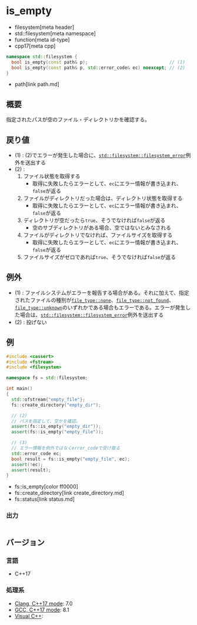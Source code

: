 # is_empty
* filesystem[meta header]
* std::filesystem[meta namespace]
* function[meta id-type]
* cpp17[meta cpp]

```cpp
namespace std::filesystem {
  bool is_empty(const path& p);                               // (1)
  bool is_empty(const path& p, std::error_code& ec) noexcept; // (2)
}
```
* path[link path.md]

## 概要
指定されたパスが空のファイル・ディレクトリかを確認する。


## 戻り値
- (1) : (2)でエラーが発生した場合に、[`std::filesystem::filesystem_error`](filesystem_error.md)例外を送出する
- (2) :
    1. ファイル状態を取得する
        - 取得に失敗したらエラーとして、`ec`にエラー情報が書き込まれ、`false`が返る
    2. ファイルがディレクトリだった場合は、ディレクトリ状態を取得する
        - 取得に失敗したらエラーとして、`ec`にエラー情報が書き込まれ、`false`が返る
    3. ディレクトリが空だったら`true`、そうでなければ`false`が返る
        - 空のサブディレクトリがある場合、空ではないとみなされる
    4. ファイルがディレクトリでなければ、ファイルサイズを取得する
        - 取得に失敗したらエラーとして、`ec`にエラー情報が書き込まれ、`false`が返る
    5. ファイルサイズがゼロであれば`true`、そうでなければ`false`が返る


## 例外
- (1) : ファイルシステムがエラーを報告する場合がある。それに加えて、指定されたファイルの種別が[`file_type::none`](file_type.md)、[`file_type::not_found`](file_type.md)、[`file_type::unknown`](file_type.md)のいずれかである場合もエラーである。エラーが発生した場合は、[`std::filesystem::filesystem_error`](filesystem_error.md)例外を送出する
- (2) : 投げない


## 例
```cpp example
#include <cassert>
#include <fstream>
#include <filesystem>

namespace fs = std::filesystem;

int main()
{
  std::ofstream{"empty_file"};
  fs::create_directory("empty_dir");

  // (2)
  // パスを指定して、空かを確認。
  assert(fs::is_empty("empty_dir"));
  assert(fs::is_empty("empty_file"));

  // (3)
  // エラー情報を例外ではなくerror_codeで受け取る
  std::error_code ec;
  bool result = fs::is_empty("empty_file", ec);
  assert(!ec);
  assert(result);
}
```
* fs::is_empty[color ff0000]
* fs::create_directory[link create_directory.md]
* fs::status[link status.md]

### 出力
```
```

## バージョン
### 言語
- C++17

### 処理系
- [Clang, C++17 mode](/implementation.md#clang): 7.0
- [GCC, C++17 mode](/implementation.md#gcc): 8.1
- [Visual C++](/implementation.md#visual_cpp):
